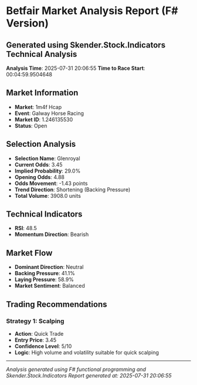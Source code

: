 # Betfair Market Analysis Report (F# Version)
## Generated using Skender.Stock.Indicators Technical Analysis

**Analysis Time**: 2025-07-31 20:06:55
**Time to Race Start**: 00:04:59.9504648

## Market Information
- **Market**: 1m4f Hcap
- **Event**: Galway Horse Racing
- **Market ID**: 1.246135530
- **Status**: Open

## Selection Analysis
- **Selection Name**: Glenroyal
- **Current Odds**: 3.45
- **Implied Probability**: 29.0%
- **Opening Odds**: 4.88
- **Odds Movement**: -1.43 points
- **Trend Direction**: Shortening (Backing Pressure)
- **Total Volume**: 3908.0 units

## Technical Indicators
- **RSI**: 48.5
- **Momentum Direction**: Bearish

## Market Flow
- **Dominant Direction**: Neutral
- **Backing Pressure**: 41.1%
- **Laying Pressure**: 58.9%
- **Market Sentiment**: Balanced

## Trading Recommendations
### Strategy 1: Scalping
- **Action**: Quick Trade
- **Entry Price**: 3.45
- **Confidence Level**: 5/10
- **Logic**: High volume and volatility suitable for quick scalping

---
*Analysis generated using F# functional programming and Skender.Stock.Indicators*
*Report generated at: 2025-07-31 20:06:55*
